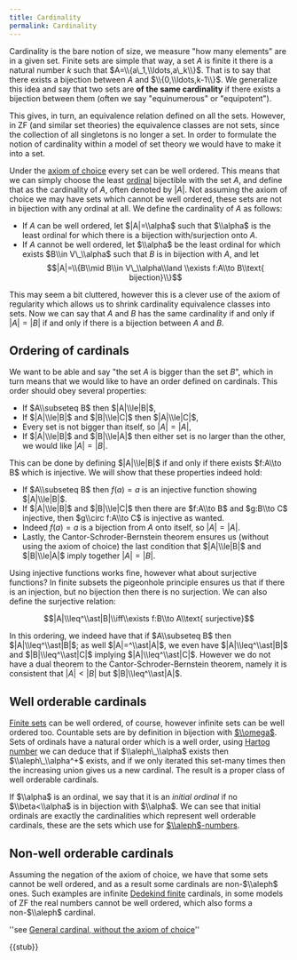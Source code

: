 ```yaml
---
title: Cardinality
permalink: Cardinality
---
```



Cardinality is the bare notion of size, we measure "how many elements" are in a given set. Finite sets are simple that way, a set $A$ is finite it there is a natural number $k$ such that $A=\\{a\_1,\\ldots,a\_k\\}$. That is to say that there exists a bijection between $A$ and $\\{0,\\ldots,k-1\\}$. We generalize this idea and say that two sets are **of the same cardinality** if there exists a bijection between them (often we say "equinumerous" or "equipotent").

This gives, in turn, an equivalence relation defined on all the sets. However, in ZF (and similar set theories) the equivalence classes are not sets, since the collection of all singletons is no longer a set. In order to formulate the notion of cardinality within a model of set theory we would have to make it into a set.

Under the [axiom of choice](Axiom_of_Choice "Axiom of Choice") every set can be well ordered. This means that we can simply choose the least [ordinal](Ordinal "Ordinal") bijectible with the set $A$, and define that as the cardinality of $A$, often denoted by $|A|$. Not assuming the axiom of choice we may have sets which cannot be well ordered, these sets are not in bijection with any ordinal at all. We define the cardinality of $A$ as follows:

-    If $A$ can be well ordered, let $|A|=\\alpha$ such that $\\alpha$ is the least ordinal for which there is a bijection with/surjection onto $A$.
-    If $A$ cannot be well ordered, let $\\alpha$ be the least ordinal for which exists $B\\in V\_\\alpha$ such that $B$ is in bijection with $A$, and let $$|A|=\\{B\\mid B\\in V\_\\alpha\\land \\exists f:A\\to B\\text{ bijection}\\}$$

This may seem a bit cluttered, however this is a clever use of the axiom of regularity which allows us to shrink cardinality equivalence classes into sets. Now we can say that $A$ and $B$ has the same cardinality if and only if $|A|=|B|$ if and only if there is a bijection between $A$ and $B$.

## Ordering of cardinals

We want to be able and say "the set $A$ is bigger than the set $B$", which in turn means that we would like to have an order defined on cardinals. This order should obey several properties:

-    If $A\\subseteq B$ then $|A|\\le|B|$,
-    If $|A|\\le|B|$ and $|B|\\le|C|$ then $|A|\\le|C|$,
-    Every set is not bigger than itself, so $|A|=|A|$,
-    If $|A|\\le|B|$ and $|B|\\le|A|$ then either set is no larger than the other, we would like $|A|=|B|$.

This can be done by defining $|A|\\le|B|$ if and only if there exists $f:A\\to B$ which is injective. We will show that these properties indeed hold:

-    If $A\\subseteq B$ then $f(a)=a$ is an injective function showing $|A|\\le|B|$.
-    If $|A|\\le|B|$ and $|B|\\le|C|$ then there are $f:A\\to B$ and $g:B\\to C$ injective, then $g\\circ f:A\\to C$ is injective as wanted.
-    Indeed $f(a)=a$ is a bijection from $A$ onto itself, so $|A|=|A|$.
-    Lastly, the Cantor-Schroder-Bernstein theorem ensures us (without using the axiom of choice) the last condition that $|A|\\le|B|$ and $|B|\\le|A|$ imply together $|A|=|B|$.

Using injective functions works fine, however what about surjective functions? In finite subsets the pigeonhole principle ensures us that if there is an injection, but no bijection then there is no surjection. We can also define the surjective relation:

$$|A|\\leq^\\ast|B|\\iff\\exists f:B\\to A\\text{ surjective}$$

In this ordering, we indeed have that if $A\\subseteq B$ then $|A|\\leq^\\ast|B|$; as well $|A|=^\\ast|A|$, we even have $|A|\\leq^\\ast|B|$ and $|B|\\leq^\\ast|C|$ implying $|A|\\leq^\\ast|C|$. However we do not have a dual theorem to the Cantor-Schroder-Bernstein theorem, namely it is consistent that $|A|<|B|$ but $|B|\\leq^\\ast|A|$.

## Well orderable cardinals

[Finite sets](Parlour "Parlour") can be well ordered, of course, however infinite sets can be well ordered too. Countable sets are by definition in bijection with [$\\omega$](Omega "Omega"). Sets of ordinals have a natural order which is a well order, using [Hartog number](Hartog_number "Hartog number") we can deduce that if $\\aleph\_\\alpha$ exists then $\\aleph\_\\alpha^+$ exists, and if we only iterated this set-many times then the increasing union gives us a new cardinal. The result is a proper class of well orderable cardinals.

If $\\alpha$ is an ordinal, we say that it is an *initial ordinal* if no $\\beta<\\alpha$ is in bijection with $\\alpha$. We can see that initial ordinals are exactly the cardinalities which represent well orderable cardinals, these are the sets which use for [$\\aleph$-numbers](Aleph "Aleph").


## Non-well orderable cardinals

Assuming the negation of the axiom of choice, we have that some sets cannot be well ordered, and as a result some cardinals are non-$\\aleph$ ones. Such examples are infinite [Dedekind finite](D-finite "D-finite") cardinals, in some models of ZF the real numbers cannot be well ordered, which also forms a non-$\\aleph$ cardinal.

''see [General cardinal, without the axiom of choice](Cardinal\_general "Cardinal\_general")''

{{stub}}

